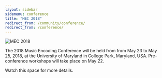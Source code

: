 ```yaml
---
layout: sidebar
sidemenu: conference
title: "MEC 2018"
redirect_from: /community/conference/
redirect_from: /conference/
---
```


<img src="http://music-encoding.org/wp-content/uploads/2017/09/MEC_UMD1.png" class="img-responsive" alt="MEC 2018"/>

The 2018 Music Encoding Conference will be held from from May 23 to May 25, 2018, at the University of Maryland in College Park, Maryland, USA. Pre-conference workshops will take place on May 22.

Watch this space for more details.